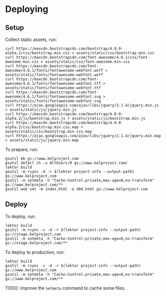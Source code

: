# Deploying

## Setup

Collect static assets, run:

    curl https://maxcdn.bootstrapcdn.com/bootstrap/4.0.0-alpha.2/css/bootstrap.min.css > assets/static/css/bootstrap.min.css
    curl https://maxcdn.bootstrapcdn.com/font-awesome/4.6.1/css/font-awesome.min.css > assets/static/css/font-awesome.min.css
    curl https://maxcdn.bootstrapcdn.com/font-awesome/4.6.1/fonts/fontawesome-webfont.woff > assets/static/fonts/fontawesome-webfont.woff
    curl https://maxcdn.bootstrapcdn.com/font-awesome/4.6.1/fonts/fontawesome-webfont.ttf > assets/static/fonts/fontawesome-webfont.ttf
    curl https://maxcdn.bootstrapcdn.com/font-awesome/4.6.1/fonts/fontawesome-webfont.svg > assets/static/fonts/fontawesome-webfont.svg
    curl https://ajax.googleapis.com/ajax/libs/jquery/2.1.4/jquery.min.js > assets/static/js/jquery.min.js
    curl https://maxcdn.bootstrapcdn.com/bootstrap/4.0.0-alpha.2/js/bootstrap.min.js > assets/static/js/bootstrap.min.js
    curl https://maxcdn.bootstrapcdn.com/bootstrap/4.0.0-alpha.2/css/bootstrap.min.css.map > assets/static/css/bootstrap.min.css.map
    curl https://ajax.googleapis.com/ajax/libs/jquery/2.1.4/jquery.min.map > assets/static/js/jquery.min.map

To prepare, run:

    gsutil mb gs://www.kelproject.com
    gsutil defacl ch -u AllUsers:R gs://www.kelproject.com/
    lektor build
    gsutil -m rsync -d -r $(lektor project-info --output-path) gs://www.kelproject.com
    gsutil -m setmeta -h "Cache-Control:private,max-age=0,no-transform" gs://www.kelproject.com/**
    gsutil web set -m index.html -e 404.html gs://www.kelproject.com

## Deploy

To deploy, run:

    lektor build
    gsutil -m rsync -c -d -r $(lektor project-info --output-path) gs://stage.kelproject.com
    gsutil -m setmeta -h "Cache-Control:private,max-age=0,no-transform" gs://stage.kelproject.com/**

To deploy to production, run:

    lektor build
    gsutil -m rsync -c -d -r $(lektor project-info --output-path) gs://www.kelproject.com
    gsutil -m setmeta -h "Cache-Control:private,max-age=0,no-transform" gs://www.kelproject.com/**

TODO: improve the `setmeta` command to cache some files.
